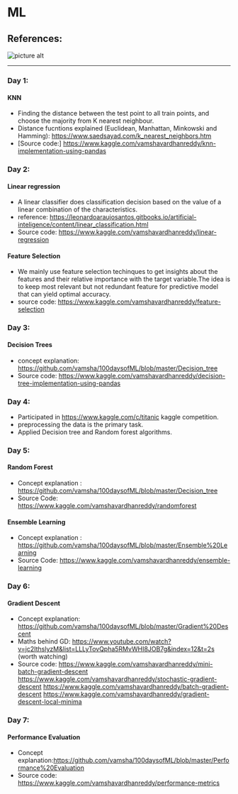 # ML

## References: 
![picture alt](http://scikit-learn.org/stable/_static/ml_map.png)

----

### Day 1: 
#### KNN
* Finding the distance between the test point to all train points, and choose the majority from K nearest neighbour.
* Distance fucntions explained (Euclidean, Manhattan, Minkowski and Hamming): https://www.saedsayad.com/k_nearest_neighbors.htm
* [Source code:] https://www.kaggle.com/vamshavardhanreddy/knn-implementation-using-pandas
	
### Day 2: 
#### Linear regression
* A linear classifier does classification decision based on the value of a linear combination of the characteristics.
* reference: https://leonardoaraujosantos.gitbooks.io/artificial-inteligence/content/linear_classification.html
* Source code: https://www.kaggle.com/vamshavardhanreddy/linear-regression

#### Feature Selection
* We mainly use feature selection techinques to get insights about the features and their relative importance with the target variable.The idea is to keep most relevant but not redundant feature for predictive model that can yield optimal accuracy.
* source code: https://www.kaggle.com/vamshavardhanreddy/feature-selection	

### Day 3: 
#### Decision Trees
* concept explanation: https://github.com/vamsha/100daysofML/blob/master/Decision_tree
* Source code: https://www.kaggle.com/vamshavardhanreddy/decision-tree-implementation-using-pandas

### Day 4:
* Participated in https://www.kaggle.com/c/titanic kaggle competition.
* preprocessing the data is the primary task.
* Applied Decision tree and Random forest algorithms.

### Day 5:
#### Random Forest
* Concept explanation : https://github.com/vamsha/100daysofML/blob/master/Decision_tree
* Source Code: https://www.kaggle.com/vamshavardhanreddy/randomforest

#### Ensemble Learning
* Concept explanation : https://github.com/vamsha/100daysofML/blob/master/Ensemble%20Learning
* Source Code: https://www.kaggle.com/vamshavardhanreddy/ensemble-learning

### Day 6:
#### Gradient Descent
* Concept explanation: https://github.com/vamsha/100daysofML/blob/master/Gradient%20Descent
* Maths behind GD: https://www.youtube.com/watch?v=jc2IthslyzM&list=LLLyTovQpha5RMvWHI8JOB7g&index=12&t=2s (worth watching)
* Source code:
	https://www.kaggle.com/vamshavardhanreddy/mini-batch-gradient-descent
	https://www.kaggle.com/vamshavardhanreddy/stochastic-gradient-descent
	https://www.kaggle.com/vamshavardhanreddy/batch-gradient-descent
	https://www.kaggle.com/vamshavardhanreddy/gradient-descent-local-minima

### Day 7:
#### Performance Evaluation
* Concept explanation:https://github.com/vamsha/100daysofML/blob/master/Performance%20Evaluation
* Source code: https://www.kaggle.com/vamshavardhanreddy/performance-metrics


